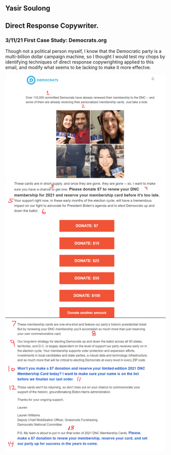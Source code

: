 ## Yasir Soulong
## Direct Response Copywriter.
### 3/11/21 First Case Study: Democrats.org

Though not a political person myself, I know that the Democratic party is a multi-billion dollar
campaign machine, so I thought I would test my chops by identifying techniques 
of direct response copywrighting applied to this email, and modify what seems to be
lacking to make it more effectve.

![democrats 1](democrats_Img/democrats_1a.PNG?raw=true)
![democrats_2](democrats_Img/democrats_2a.PNG?raw=true)
![democrats_2](democrats_Img/democrats_3a.PNG?raw=true)


